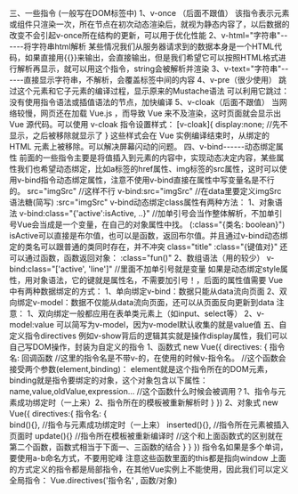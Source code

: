 三、一些指令 (一般写在DOM标签中)
    1、v-once （后面不跟值）
    该指令表示元素或组件只渲染一次，所在节点在初次动态渲染后，就视为静态内容了，以后数据的改变不会引起v-once所在结构的更新，可以用于优化性能
    2、v-html="字符串"------将字符串html解析
    某些情况我们从服务器请求到的数据本身是一个HTML代码，如果直接用{{}}来输出，会直接输出，但是我们希望它可以按照HTML格式进行解析再显示，就可以用这个指令，string会被解析并渲染
    3、v-text="字符串"------直接显示字符串，不解析，会覆盖标签中间的内容
    4、v-pre（很少使用）
    跳过这个元素和它子元素的编译过程，显示原来的Mustache语法
    可以利用它跳过：没有使用指令语法或插值语法的节点，加快编译
    5、v-cloak（后面不跟值）
    当网络较慢，网页还在加载 Vue.js ，而导致 Vue 来不及渲染，这时页面就会显示出 Vue 源代码。可以使用 v-cloak 指令设置样式：
        [v-cloak]{
            display:none; //先不显示，之后被移除就显示了
        }
    这些样式会在 Vue 实例编译结束时，从绑定的 HTML 元素上被移除。可以解决屏幕闪动的问题。
四、v-bind------动态绑定属性
    前面的一些指令主要是将值插入到元素的内容中，实现动态决定内容，某些属性我们也希望动态绑定，比如a标签的href属性、img标签的src属性，这时可以使用v-bind指令动态绑定属性，注意不使用v-bind直接在属性中写变量名是不行的。
        src="imgSrc"      //这样不行
        v-bind:src="imgSrc"  //在data里要定义imgSrc
    语法糖(简写)
        :src="imgSrc"
    v-bind动态绑定class属性有两种方法：
        1、对象语法
        v-bind:class="{'active':isActive, ..}" //加单引号会当作整体解析，不加单引号Vue会当成是一个变量，在自己的对象属性中找。
            (:class="{类名: boolean}")
        isActive可以直接是布尔值，也可以是函数，返回布尔值。并且通过v-bind动态绑定的类名可以跟普通的类同时存在，并不冲突
            class="title" :class="{键值对}"
        还可以通过函数，函数返回对象：
            :class="fun()"
        2、数组语法（用的较少）
        v-bind:class="['active', 'line']" //里面不加单引号就是变量
    如果是动态绑定style属性，用对象语法，它的键就是属性名，不需要加引号！，后面的属性值需要
Vue中有两种数据绑定的方式：
  1、单向绑定v-bind：数据只能从data流向页面
  2、双向绑定v-model：数据不仅能从data流向页面，还可以从页面反向更新到data
  注意：
        1、双向绑定一般都应用在表单类元素上（如input、select等）
        2、v-model:value 可以简写为v-model，因为v-model默认收集的就是value值
五、自定义指令directives
  例如v-show背后的逻辑其实就是操作display属性，我们可以自己写DOM操作，封装为自定义的指令
  1、函数式
  new Vue({
    directives: {
      指令名: 回调函数
      //这里的指令名是不带v-的，在使用的时候v-指令名。
      //这个函数会接受两个参数(element,binding)：
        element就是这个指令所在的DOM元素，binding就是指令要绑定的对象，这个对象包含以下属性：name,value,oldValue,expression...
      //这个函数什么时候会被调用？1、指令与元素成功绑定时（一上来）2、指令所在的模板被重新解析时
    }
  })
  2、对象式
  new Vue({
    directives:{
      指令名: {  
        bind(){}, //指令与元素成功绑定时（一上来）
        inserted(){}, //指令所在元素被插入页面时
        update(){} //指令所在模板被重新编译时
//这个和上面函数式的区别就在第二个函数，函数式相当于下面一、三函数的结合
      } 
    }
  })
  指令名如果是多个单词，要使用a-b命名方式，不要用驼峰
  注意这些函数里面的this都是指向window
  上面的方式定义的指令都是局部指令，在其他Vue实例上不能使用，因此我们可以定义全局指令：
    Vue.directives('指令名' , 函数/对象)
